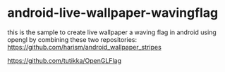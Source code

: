 # android-live-wallpaper-wavingflag
this is the sample to create live wallpaper a waving flag in android using opengl by combining these two repositories:
https://github.com/harism/android_wallpaper_stripes

https://github.com/tutikka/OpenGLFlag
